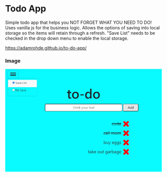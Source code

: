 # Todo App
Simple todo app that helps you NOT FORGET WHAT YOU NEED TO DO!  Uses vanilla js for the business logic.  Allows the options of saving into local storage so the items will retain through a refresh.  "Save List" needs to be checked in
the drop down menu to enable the local storage.

https://adamrohde.github.io/to-do-app/



### Image

![alt text](https://github.com/adamRohde/to-do-app/blob/master/todo_preview.jpg)



